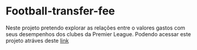 # Football-transfer-fee
 
Neste projeto pretendo explorar as relações entre o valores gastos com seus desempenhos dos clubes da Premier League.
Podendo acessar este projeto atráves deste [link](https://santos-luciano.github.io/football-transfer-fee/)

